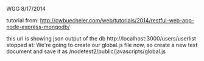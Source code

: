 WGG 8/17/2014

tutorial from: http://cwbuecheler.com/web/tutorials/2014/restful-web-app-node-express-mongodb/

this uri is showing json output of the db http://localhost:3000/users/userlist
stopped at: We're going to create our global.js file now, so create a new text document and save it as /nodetest2/public/javascripts/global.js